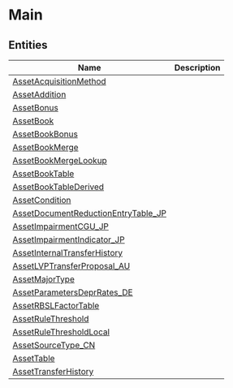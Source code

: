 
# Main


## Entities

|Name|Description|
|---|---|
|[AssetAcquisitionMethod](AssetAcquisitionMethod.cdm.json)||
|[AssetAddition](AssetAddition.cdm.json)||
|[AssetBonus](AssetBonus.cdm.json)||
|[AssetBook](AssetBook.cdm.json)||
|[AssetBookBonus](AssetBookBonus.cdm.json)||
|[AssetBookMerge](AssetBookMerge.cdm.json)||
|[AssetBookMergeLookup](AssetBookMergeLookup.cdm.json)||
|[AssetBookTable](AssetBookTable.cdm.json)||
|[AssetBookTableDerived](AssetBookTableDerived.cdm.json)||
|[AssetCondition](AssetCondition.cdm.json)||
|[AssetDocumentReductionEntryTable_JP](AssetDocumentReductionEntryTable_JP.cdm.json)||
|[AssetImpairmentCGU_JP](AssetImpairmentCGU_JP.cdm.json)||
|[AssetImpairmentIndicator_JP](AssetImpairmentIndicator_JP.cdm.json)||
|[AssetInternalTransferHistory](AssetInternalTransferHistory.cdm.json)||
|[AssetLVPTransferProposal_AU](AssetLVPTransferProposal_AU.cdm.json)||
|[AssetMajorType](AssetMajorType.cdm.json)||
|[AssetParametersDeprRates_DE](AssetParametersDeprRates_DE.cdm.json)||
|[AssetRBSLFactorTable](AssetRBSLFactorTable.cdm.json)||
|[AssetRuleThreshold](AssetRuleThreshold.cdm.json)||
|[AssetRuleThresholdLocal](AssetRuleThresholdLocal.cdm.json)||
|[AssetSourceType_CN](AssetSourceType_CN.cdm.json)||
|[AssetTable](AssetTable.cdm.json)||
|[AssetTransferHistory](AssetTransferHistory.cdm.json)||
